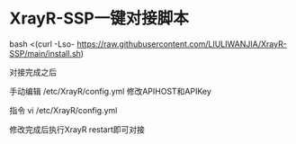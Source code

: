 # XrayR-SSP一键对接脚本


bash <(curl -Lso- https://raw.githubusercontent.com/LIULIWANJIA/XrayR-SSP/main/install.sh)

对接完成之后

手动编辑 /etc/XrayR/config.yml
修改APIHOST和APIKey

指令
vi /etc/XrayR/config.yml


修改完成后执行XrayR restart即可对接

